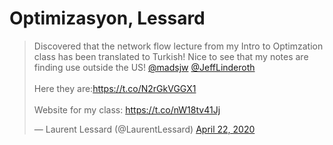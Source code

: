 # Optimizasyon, Lessard

<blockquote class="twitter-tweet"><p lang="en" dir="ltr">Discovered that the network flow lecture from my Intro to Optimzation class has been translated to Turkish! Nice to see that my notes are finding use outside the US! <a href="https://twitter.com/madsjw?ref_src=twsrc%5Etfw">@madsjw</a> <a href="https://twitter.com/JeffLinderoth?ref_src=twsrc%5Etfw">@JeffLinderoth</a> <br><br>Here they are:<a href="https://t.co/N2rGkVGGX1">https://t.co/N2rGkVGGX1</a><br><br>Website for my class: <a href="https://t.co/nW18tv41Jj">https://t.co/nW18tv41Jj</a></p>&mdash; Laurent Lessard (@LaurentLessard) <a href="https://twitter.com/LaurentLessard/status/1252989334548099077?ref_src=twsrc%5Etfw">April 22, 2020</a></blockquote> <script async src="https://platform.twitter.com/widgets.js" charset="utf-8"></script>

